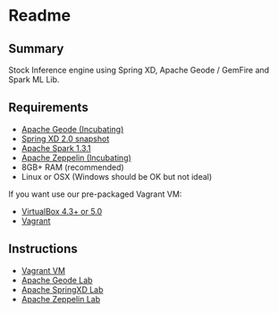 # Readme

## Summary

Stock Inference engine using Spring XD, Apache Geode / GemFire and Spark ML Lib.

## Requirements

* [Apache Geode (Incubating)](http://geode.incubator.apache.org/)
* [Spring XD 2.0 snapshot](http://repo.springsource.org/libs-snapshot-local/org/springframework/xd/spring-xd/2.0.0.BUILD-SNAPSHOT/spring-xd-2.0.0.BUILD-20150807.070129-71-dist.zip)
* [Apache Spark 1.3.1](http://spark.apache.org/downloads.html)
* [Apache Zeppelin (Incubating)](http://zeppelin.incubator.apache.org/)
* 8GB+ RAM (recommended)
* Linux or OSX (Windows should be OK but not ideal)

If you want use our pre-packaged Vagrant VM:

* [VirtualBox 4.3+ or 5.0](https://www.virtualbox.org/wiki/Downloads)
* [Vagrant](https://www.vagrantup.com/downloads.html)

## Instructions

* [Vagrant VM](VM.md)
* [Apache Geode Lab](Geode.md)
* [Apache SpringXD Lab](SpringXD.md)
* [Apache Zeppelin Lab](Zeppelin.md)
